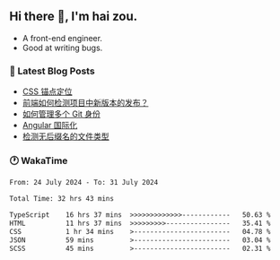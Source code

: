 ## Hi there 👋, I'm hai zou.

- A front-end engineer.
- Good at writing bugs.

### 📖 Latest Blog Posts
<!-- BLOG-POST-LIST:START -->
- [CSS 锚点定位](https://blog.izou.top/css/anchor-position/)
- [前端如何检测项目中新版本的发布？](https://blog.izou.top/angular/version-update/)
- [如何管理多个 Git 身份](https://blog.izou.top/git/multi-git-identity/)
- [Angular 国际化](https://blog.izou.top/angular/i18n/)
- [检测无后缀名的文件类型](https://blog.izou.top/js/filetype-check/)
<!-- BLOG-POST-LIST:END -->

### 🕐 WakaTime
<!--START_SECTION:waka-->

```txt
From: 24 July 2024 - To: 31 July 2024

Total Time: 32 hrs 43 mins

TypeScript    16 hrs 37 mins  >>>>>>>>>>>>>------------   50.63 %
HTML          11 hrs 37 mins  >>>>>>>>>----------------   35.41 %
CSS           1 hr 34 mins    >------------------------   04.78 %
JSON          59 mins         >------------------------   03.04 %
SCSS          45 mins         >------------------------   02.31 %
```

<!--END_SECTION:waka-->
